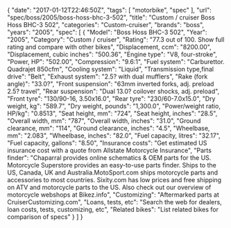 {
    "date": "2017-01-12T22:46:50Z",
    "tags": [
        "motorbike",
        "spec"
    ],
    "url": "spec\/boss\/2005\/boss-hoss-bhc-3-502",
    "title": "Custom \/ cruiser Boss Hoss BHC-3 502",
    "categories": "Custom-cruiser",
    "brands": "boss",
    "years": "2005",
    "spec": [
        {
            "Model": "Boss Hoss BHC-3 502",
            "Year": "2005",
            "Category": "Custom \/ cruiser",
            "Rating": "77.3 out of 100. Show full rating and compare with other bikes",
            "Displacement, ccm": "8200.00",
            "Displacement, cubic inches": "500.36",
            "Engine type": "V8, four-stroke",
            "Power, HP": "502.00",
            "Compression": "9.6:1",
            "Fuel system": "Carburettor. Quadrajet 850cfm",
            "Cooling system": "Liquid",
            "Transmission type,final drive": "Belt",
            "Exhaust system": "2.5? with dual mufflers",
            "Rake (fork angle)": "33.0?",
            "Front suspension": "63mm inverted forks, adj. preload 2.5? travel",
            "Rear suspension": "Dual 13.0? coilover shocks, adj. preload",
            "Front tyre": "130\/90-16, 3.50x16.0",
            "Rear tyre": "230\/60-7.0x15.0",
            "Dry weight, kg": "589.7",
            "Dry weight, pounds": "1,300.0",
            "Power\/weight ratio, HP\/kg": "0.8513",
            "Seat height, mm": "724",
            "Seat height, inches": "28.5",
            "Overall width, mm": "787",
            "Overall width, inches": "31.0",
            "Ground clearance, mm": "114",
            "Ground clearance, inches": "4.5",
            "Wheelbase, mm": "2.083",
            "Wheelbase, inches": "82.0",
            "Fuel capacity, litres": "32.17",
            "Fuel capacity, gallons": "8.50",
            "Insurance costs": "Get estimated US insurance cost with a quote from Allstate Motorcycle Insurance",
            "Parts finder": "Chaparral provides online schematics & OEM parts for the US.   Motorcycle Superstore provides an easy-to-use parts finder. Ships to the US, Canada, UK and Australia.MotoSport.com ships motorcycle parts and accessories to most countries.    Sixity.com has low prices and free shipping on ATV and motorcycle parts to the US. Also check out our overview of motorcycle webshops at Bikez.info",
            "Customizing": "Aftermarked parts at CruiserCustomizing.com",
            "Loans, tests, etc": "Search the web for dealers, loan costs, tests, customizing, etc",
            "Related bikes": "List related bikes for comparison of specs"
        }
    ]
}